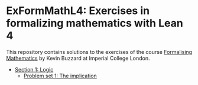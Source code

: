 # ExFormMathL4: Exercises in formalizing mathematics with Lean 4

This repository contains solutions to the exercises of the course [Formalising Mathematics](https://github.com/ImperialCollegeLondon/formalising-mathematics-2024) by Kevin Buzzard at Imperial College London.

+ [Section 1: Logic](ExFormMatL4/S01_Logic)
  + [Problem set 1: The implication](ExFormMatL4/S01_Logic/Pset1.lean)
